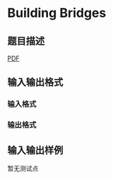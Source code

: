 # Building Bridges

## 题目描述

[problemUrl]: https://uva.onlinejudge.org/index.php?option=com_onlinejudge&Itemid=8&category=245&page=show_problem&problem=3459

[PDF](https://uva.onlinejudge.org/external/10/p1018.pdf)

## 输入输出格式

### 输入格式

### 输出格式

## 输入输出样例

暂无测试点

